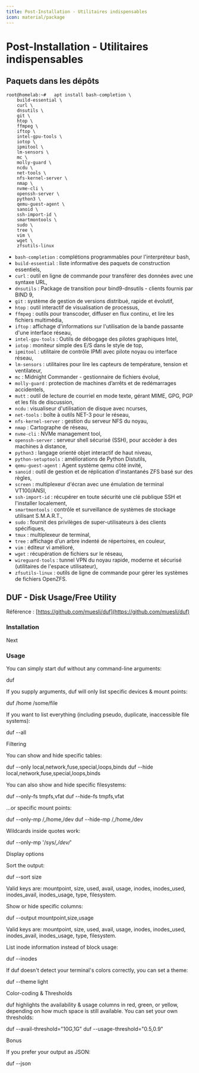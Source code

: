 ```yaml
---
title: Post-Installation - Utilitaires indispensables
icon: material/package
---
```


# **Post-Installation - Utilitaires indispensables**

## Paquets dans les dépôts

``` shell
root@homelab:~#   apt install bash-completion \
	build-essential \
	curl \
	dnsutils \
	git \
	htop \
	ffmpeg \
	iftop \
	intel-gpu-tools \
	iotop \
	ipmitool \
	lm-sensors \
	mc \
	molly-guard \
	ncdu \
	net-tools \
	nfs-kernel-server \
	nmap \
	nvme-cli \
	openssh-server \
	python3 \
	qemu-guest-agent \
	sanoid \
	ssh-import-id \
	smartmontools \
	sudo \
	tree \
	vim \
	wget \
	zfsutils-linux
```

- `bash-completion` : complétions programmables pour l'interpréteur bash,
- `build-essential` : liste informative des paquets de construction essentiels,
- `curl` : outil en ligne de commande pour transférer des données avec une syntaxe URL,
- `dnsutils` : Package de transition pour bind9-dnsutils - clients fournis par BIND 9,
- `git` : système de gestion de versions distribué, rapide et évolutif,
- `htop` : outil interactif de visualisation de processus,
- `ffmpeg` : outils pour transcoder, diffuser en flux continu, et lire les fichiers multimédia,
- `iftop` : affichage d'informations sur l'utilisation de la bande passante d'une interface réseau,
- `intel-gpu-tools` : Outils de débogage des pilotes graphiques Intel,
- `iotop` : moniteur simple des E/S dans le style de top,
- `ipmitool` : utilitaire de contrôle IPMI avec pilote noyau ou interface réseau,
- `lm-sensors` : utilitaires pour lire les capteurs de température, tension et ventilateur,
- `mc` : Midnight Commander - gestionnaire de fichiers évolué,
- `molly-guard` : protection de machines d’arrêts et de redémarrages accidentels,
- `mutt` : outil de lecture de courriel en mode texte, gérant MIME, GPG, PGP et les fils de discussion,
- `ncdu` : visualiseur d'utilisation de disque avec ncurses,
- `net-tools` : boîte à outils NET-3 pour le réseau,
- `nfs-kernel-server` : gestion du serveur NFS du noyau,
- `nmap` : Cartographe de réseau,
- `nvme-cli` : NVMe management tool,
- `openssh-server` : serveur shell sécurisé (SSH), pour accèder à des machines à distance,
- `python3` : langage orienté objet interactif de haut niveau,
- `python-setuptools` : améliorations de Python Distutils,
- `qemu-guest-agent` : Agent système qemu côté invité,
- `sanoid` : outil de gestion et de réplication d'instantanés ZFS basé sur des règles,
- `screen` : multiplexeur d'écran avec une émulation de terminal VT100/ANSI,
- `ssh-import-id` : récupérer en toute sécurité une clé publique SSH et l'installer localement,
- `smartmontools` : contrôle et surveillance de systèmes de stockage utilisant S.M.A.R.T.,
- `sudo` : fournit des privilèges de super-utilisateurs à des clients spécifiques,
- `tmux` : multiplexeur de terminal,
- `tree` : affichage d’un arbre indenté de répertoires, en couleur,
- `vim` : éditeur vi amélioré,
- `wget` : récupération de fichiers sur le réseau,
- `wireguard-tools` : tunnel VPN du noyau rapide, moderne et sécurisé (utilitaires de l'espace utilisateur),
- `zfsutils-linux` : outils de ligne de commande pour gérer les systèmes de fichiers OpenZFS.


## DUF - Disk Usage/Free Utility

Référence : [https://github.com/muesli/duf](https://github.com/muesli/duf)

### Installation

Next

### Usage

You can simply start duf without any command-line arguments:

duf

If you supply arguments, duf will only list specific devices & mount points:

duf /home /some/file

If you want to list everything (including pseudo, duplicate, inaccessible file systems):

duf --all

Filtering

You can show and hide specific tables:

duf --only local,network,fuse,special,loops,binds
duf --hide local,network,fuse,special,loops,binds

You can also show and hide specific filesystems:

duf --only-fs tmpfs,vfat
duf --hide-fs tmpfs,vfat

...or specific mount points:

duf --only-mp /,/home,/dev
duf --hide-mp /,/home,/dev

Wildcards inside quotes work:

duf --only-mp '/sys/*,/dev/*'

Display options

Sort the output:

duf --sort size

Valid keys are: mountpoint, size, used, avail, usage, inodes, inodes_used, inodes_avail, inodes_usage, type, filesystem.

Show or hide specific columns:

duf --output mountpoint,size,usage

Valid keys are: mountpoint, size, used, avail, usage, inodes, inodes_used, inodes_avail, inodes_usage, type, filesystem.

List inode information instead of block usage:

duf --inodes

If duf doesn't detect your terminal's colors correctly, you can set a theme:

duf --theme light

Color-coding & Thresholds

duf highlights the availability & usage columns in red, green, or yellow, depending on how much space is still available. You can set your own thresholds:

duf --avail-threshold="10G,1G"
duf --usage-threshold="0.5,0.9"

Bonus

If you prefer your output as JSON:

duf --json
